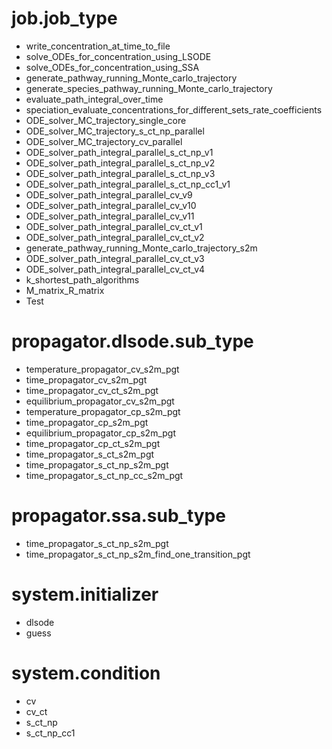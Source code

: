 # job.job_type
* write_concentration_at_time_to_file
* solve_ODEs_for_concentration_using_LSODE
* solve_ODEs_for_concentration_using_SSA
* generate_pathway_running_Monte_carlo_trajectory
* generate_species_pathway_running_Monte_carlo_trajectory
* evaluate_path_integral_over_time
* speciation_evaluate_concentrations_for_different_sets_rate_coefficients
* ODE_solver_MC_trajectory_single_core
* ODE_solver_MC_trajectory_s_ct_np_parallel
* ODE_solver_MC_trajectory_cv_parallel
* ODE_solver_path_integral_parallel_s_ct_np_v1
* ODE_solver_path_integral_parallel_s_ct_np_v2
* ODE_solver_path_integral_parallel_s_ct_np_v3
* ODE_solver_path_integral_parallel_s_ct_np_cc1_v1
* ODE_solver_path_integral_parallel_cv_v9
* ODE_solver_path_integral_parallel_cv_v10
* ODE_solver_path_integral_parallel_cv_v11
* ODE_solver_path_integral_parallel_cv_ct_v1
* ODE_solver_path_integral_parallel_cv_ct_v2
* generate_pathway_running_Monte_carlo_trajectory_s2m
* ODE_solver_path_integral_parallel_cv_ct_v3
* ODE_solver_path_integral_parallel_cv_ct_v4
* k_shortest_path_algorithms
* M_matrix_R_matrix
* Test

# propagator.dlsode.sub_type
* temperature_propagator_cv_s2m_pgt
* time_propagator_cv_s2m_pgt
* time_propagator_cv_ct_s2m_pgt
* equilibrium_propagator_cv_s2m_pgt
* temperature_propagator_cp_s2m_pgt
* time_propagator_cp_s2m_pgt
* equilibrium_propagator_cp_s2m_pgt
* time_propagator_cp_ct_s2m_pgt
* time_propagator_s_ct_s2m_pgt
* time_propagator_s_ct_np_s2m_pgt
* time_propagator_s_ct_np_cc_s2m_pgt

# propagator.ssa.sub_type
* time_propagator_s_ct_np_s2m_pgt
* time_propagator_s_ct_np_s2m_find_one_transition_pgt

# system.initializer
* dlsode
* guess

# system.condition
* cv
* cv_ct
* s_ct_np
* s_ct_np_cc1
